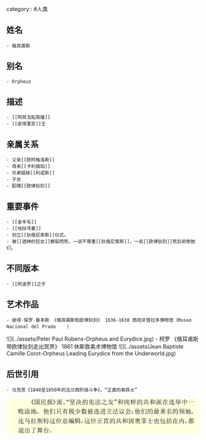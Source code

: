 category:: #人类
## 姓名
	- 俄耳甫斯
## 别名
	- Orpheus
## 描述
	- [[阿耳戈船英雄]]
	- [[皮埃里亚]]王
## 亲属关系
	- 父亲[[欧阿格洛斯]]
	- 母亲[[卡利俄珀]]
	- 兄弟姐妹[[利诺斯]]
	- 子女
	- 配偶[[欧律狄刻]]
## 重要事件
	- [[金羊毛]]
	- [[地狱寻妻]]
	- 创立[[狄俄尼索斯]]仪式。
	- 被[[酒神的狂女]]撕裂而死，一说不尊重[[狄俄尼索斯]]，一说[[欧律狄刻]]死后拒绝她们。
## 不同版本
	- [[阿波罗]]之子
## 艺术作品
	- 彼得·保罗·鲁本斯 《俄耳甫斯和欧律狄刻》 1636-1638 西班牙普拉多博物馆（Museo Nacional del Prado	）
 ![](../assets/Peter Paul Rubens-Orpheus and Eurydice.jpg)
	- 柯罗 《俄耳甫斯带欧律狄刻走出冥界》 1861 休斯敦美术博物馆
	 ![](../assets/Jean Baptiste Camille Corot-Orpheus Leading Eurydice from the Underworld.jpg)
## 后世引用
	- 马克思《1848至1850年的法兰西阶级斗争》。“正直的奥菲士”
 ![](../assets/马克思-《1848至1850年的法兰西阶级斗争》P82.png)
